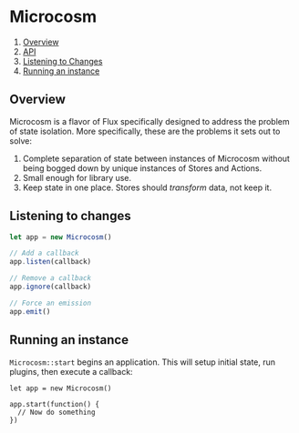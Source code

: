 # Microcosm

1. [Overview](#overview)
2. [API](#api)
3. [Listening to Changes](#listening-to-changes)
4. [Running an instance](#running-an-instance)

## Overview

Microcosm is a flavor of Flux specifically designed to address the
problem of state isolation. More specifically, these are the problems
it sets out to solve:

1. Complete separation of state between instances of Microcosm without
being bogged down by unique instances of Stores and Actions.
2. Small enough for library use.
3. Keep state in one place. Stores should _transform_ data, not keep
   it.

## Listening to changes

```javascript
let app = new Microcosm()

// Add a callback
app.listen(callback)

// Remove a callback
app.ignore(callback)

// Force an emission
app.emit()
```

## Running an instance

`Microcosm::start` begins an application. This will setup initial
state, run plugins, then execute a callback:

```
let app = new Microcosm()

app.start(function() {
  // Now do something
})
```
